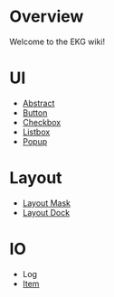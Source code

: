 # Overview

Welcome to the EKG wiki!  

# UI

- [Abstract](ui/abastract.md)  
- [Button](ui/button.md)  
- [Checkbox](ui/checkbox.md)  
- [Listbox](ui/listbox.md)  
- [Popup](ui/popup.md)  
# Layout

- [Layout Mask](layout/layoutmask.md)  
- [Layout Dock](layout/layoutdock.md)

# IO

- Log  
- [Item](io/item.md)